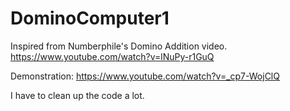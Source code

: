 # DominoComputer1
Inspired from Numberphile's Domino Addition video.
https://www.youtube.com/watch?v=lNuPy-r1GuQ

Demonstration:
https://www.youtube.com/watch?v=_cp7-WojClQ

I have to clean up the code a lot.
